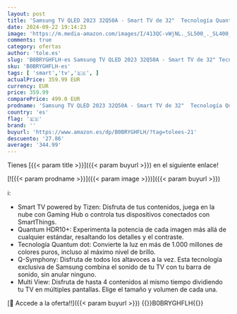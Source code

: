 ```yaml
---
layout: post
title: 'Samsung TV QLED 2023 32Q50A - Smart TV de 32"  Tecnología Quantum Dot  Quantum HDR10+  Multi View  Smart TV Powered by Tizen y Q-Symphony'
date: 2024-09-22 19:14:23
image: 'https://m.media-amazon.com/images/I/413QC-vWjNL._SL500_._SL400_.jpg'
comments: true
category: ofertas
author: 'tole.es'
slug: 'B0BRYGHFLH-es Samsung TV QLED 2023 32Q50A - Smart TV de 32" Tecnología...'
sku: 'B0BRYGHFLH-es'
tags: [ 'smart','tv','🇪🇸', ]
actualPrice: 359.99 EUR
currency: EUR
price: 359.99
comparePrice: 499.0 EUR
prodname: 'Samsung TV QLED 2023 32Q50A - Smart TV de 32"  Tecnología Quantum Dot  Quantum HDR10+  Multi View  Smart TV Powered by Tizen y Q-Symphony'
country: 'es'
flag: '🇪🇸'
brand: ''
buyurl: 'https://www.amazon.es/dp/B0BRYGHFLH/?tag=tolees-21'
descuento: '27.86'
average: '344.99'
---
```


Tienes [{{< param title >}}]({{< param buyurl >}}) en el siguiente enlace!

[![{{< param prodname >}}]({{< param image >}})]({{< param buyurl >}})

ℹ️:

- Smart TV powered by Tizen: Disfruta de tus contenidos, juega en la nube con Gaming Hub o controla tus dispositivos conectados con SmartThings.
- Quantum HDR10+: Experimenta la potencia de cada imagen más allá de cualquier estándar, resaltando los detalles y el contraste.
- Tecnología Quantum dot: Convierte la luz en más de 1.000 millones de colores puros, incluso al máximo nivel de brillo.
- Q-Symphony: Disfruta de todos los altavoces a la vez. Esta tecnología exclusiva de Samsung combina el sonido de tu TV con tu barra de sonido, sin anular ninguno.
- Multi View: Disfruta de hasta 4 contenidos al mismo tiempo dividiendo tu TV en múltiples pantallas. Elige el tamaño y volumen de cada una.

[🛒 Accede a la oferta!!]({{< param buyurl >}})
{{<world>}}B0BRYGHFLH{{</world>}}
